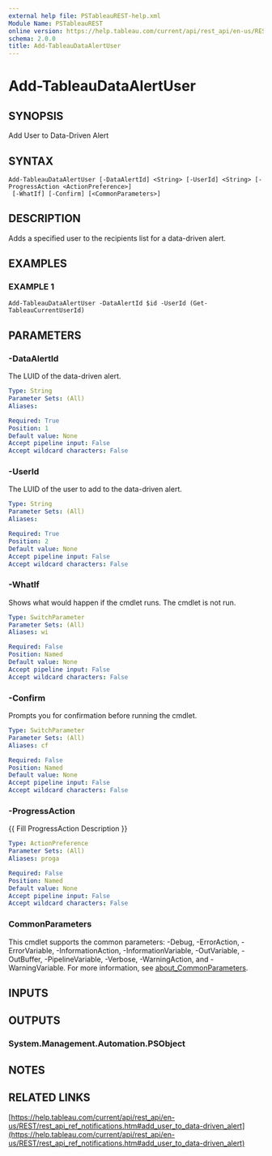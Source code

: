 ```yaml
---
external help file: PSTableauREST-help.xml
Module Name: PSTableauREST
online version: https://help.tableau.com/current/api/rest_api/en-us/REST/rest_api_ref_notifications.htm#add_user_to_data-driven_alert
schema: 2.0.0
title: Add-TableauDataAlertUser
---
```


# Add-TableauDataAlertUser

## SYNOPSIS
Add User to Data-Driven Alert

## SYNTAX

```
Add-TableauDataAlertUser [-DataAlertId] <String> [-UserId] <String> [-ProgressAction <ActionPreference>]
 [-WhatIf] [-Confirm] [<CommonParameters>]
```

## DESCRIPTION
Adds a specified user to the recipients list for a data-driven alert.

## EXAMPLES

### EXAMPLE 1
```
Add-TableauDataAlertUser -DataAlertId $id -UserId (Get-TableauCurrentUserId)
```

## PARAMETERS

### -DataAlertId
The LUID of the data-driven alert.

```yaml
Type: String
Parameter Sets: (All)
Aliases:

Required: True
Position: 1
Default value: None
Accept pipeline input: False
Accept wildcard characters: False
```

### -UserId
The LUID of the user to add to the data-driven alert.

```yaml
Type: String
Parameter Sets: (All)
Aliases:

Required: True
Position: 2
Default value: None
Accept pipeline input: False
Accept wildcard characters: False
```

### -WhatIf
Shows what would happen if the cmdlet runs.
The cmdlet is not run.

```yaml
Type: SwitchParameter
Parameter Sets: (All)
Aliases: wi

Required: False
Position: Named
Default value: None
Accept pipeline input: False
Accept wildcard characters: False
```

### -Confirm
Prompts you for confirmation before running the cmdlet.

```yaml
Type: SwitchParameter
Parameter Sets: (All)
Aliases: cf

Required: False
Position: Named
Default value: None
Accept pipeline input: False
Accept wildcard characters: False
```

### -ProgressAction
{{ Fill ProgressAction Description }}

```yaml
Type: ActionPreference
Parameter Sets: (All)
Aliases: proga

Required: False
Position: Named
Default value: None
Accept pipeline input: False
Accept wildcard characters: False
```

### CommonParameters
This cmdlet supports the common parameters: -Debug, -ErrorAction, -ErrorVariable, -InformationAction, -InformationVariable, -OutVariable, -OutBuffer, -PipelineVariable, -Verbose, -WarningAction, and -WarningVariable. For more information, see [about_CommonParameters](http://go.microsoft.com/fwlink/?LinkID=113216).

## INPUTS

## OUTPUTS

### System.Management.Automation.PSObject
## NOTES

## RELATED LINKS

[https://help.tableau.com/current/api/rest_api/en-us/REST/rest_api_ref_notifications.htm#add_user_to_data-driven_alert](https://help.tableau.com/current/api/rest_api/en-us/REST/rest_api_ref_notifications.htm#add_user_to_data-driven_alert)

